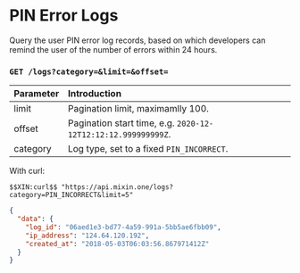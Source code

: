 # PIN Error Logs

Query the user PIN error log records, based on which developers can remind the user of the number of errors within 24 hours.

### `GET /logs?category=&limit=&offset=` 

| Parameter | Introduction |
| :----- | :---- |
| limit | Pagination limit, maximamlly 100. |
| offset | Pagination start time, e.g. `2020-12-12T12:12:12.999999999Z`. |
| category | Log type, set to a fixed `PIN_INCORRECT`. |

With curl:

```
$$XIN:curl$$ "https://api.mixin.one/logs?category=PIN_INCORRECT&limit=5"
```

```json
{
  "data": {
    "log_id": "06aed1e3-bd77-4a59-991a-5bb5ae6fbb09",
    "ip_address": "124.64.120.192",
    "created_at": "2018-05-03T06:03:56.867971412Z"
  }
}
```
